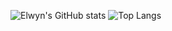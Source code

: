 ![Elwyn's GitHub stats](https://github-readme-stats.vercel.app/api?username=ElwynVdb&show_icons=true&theme=radical&count_private=true&include_all_commits=true)
![Top Langs](https://github-readme-stats.vercel.app/api/top-langs/?username=ElwynVdb&theme=radical)
